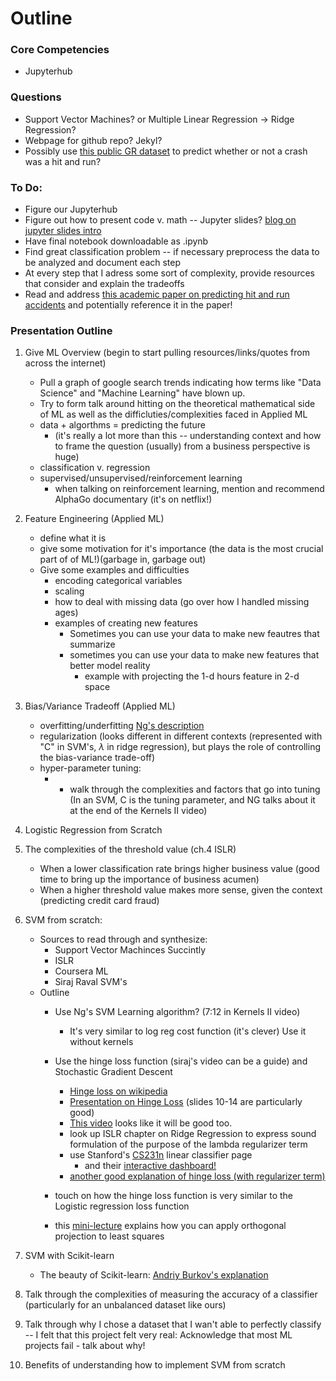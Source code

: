 # Outline

### Core Competencies
* Jupyterhub


### Questions
* Support Vector Machines? or Multiple Linear Regression -> Ridge Regression?
* Webpage for github repo? Jekyl?
* Possibly use [this public GR dataset](http://grdata-grandrapids.opendata.arcgis.com/datasets/cgr-crash-data?selectedAttribute=HITANDRUN) to predict whether or not a crash was a hit and run?

### To Do:
* Figure our Jupyterhub
* Figure out how to present code v. math -- Jupyter slides? [blog on jupyter slides intro](https://medium.com/@mjspeck/presenting-code-using-jupyter-notebook-slides-a8a3c3b59d67)
* Have final notebook downloadable as .ipynb
* Find great classification problem -- if necessary preprocess the data to be analyzed and document each step
* At every step that I adress some sort of complexity, provide resources that consider and explain the tradeoffs
* Read and address [this academic paper on predicting hit and run accidents](http://ptl.sys.virginia.edu/ptl/sites/default/files/sbp2012_wgb.pdf) and potentially reference it in the paper!

### Presentation Outline

1. Give ML Overview (begin to start pulling resources/links/quotes from across the internet)

    * Pull a graph of google search trends indicating how terms like "Data Science" and "Machine Learning" have blown up. 
    * Try to form talk around hitting on the theoretical mathematical side of ML as well as the difficluties/complexities faced in Applied ML
    * data + algorthms = predicting the future
        * (it's really a lot more than this -- understanding context and how to frame the question (usually) from a business perspective is huge)
    * classification v. regression
    * supervised/unsupervised/reinforcement learning
        * when talking on reinforcement learning, mention and recommend AlphaGo documentary (it's on netflix!)
    


2. Feature Engineering (Applied ML)

    * define what it is
    * give some motivation for it's importance (the data is the most crucial part of of ML!)(garbage in, garbage out)
    * Give some examples and difficulties
        * encoding categorical variables
        * scaling 
        * how to deal with missing data (go over how I handled missing ages)
        * examples of creating new features
            * Sometimes you can use your data to make new feautres that summarize
            * sometimes you can use your data to make new features that better model reality
                * example with projecting the 1-d hours feature in 2-d space

3. Bias/Variance Tradeoff (Applied ML)
    * overfitting/underfitting [Ng's description](https://www.coursera.org/learn/machine-learning/lecture/ACpTQ/the-problem-of-overfitting)
    * regularization (looks different in different contexts (represented with "C" in SVM's, $\lambda$ in ridge regression), but plays the role of controlling the bias-variance trade-off)
    * hyper-parameter tuning:
        * * walk through the complexities and factors that go into tuning (In an SVM, C is the tuning parameter, and NG talks about it at the end of the Kernels II video)

3. Logistic Regression from Scratch
1. The complexities of the threshold value (ch.4 ISLR)

    * When a lower classification rate brings higher business value (good time to bring up the importance of business acumen)
    * When a higher threshold value makes more sense, given the context (predicting credit card fraud)


    
    
1. SVM from scratch:
    * Sources to read through and synthesize:
        * Support Vector Machinces Succintly
        * ISLR
        * Coursera ML
        * Siraj Raval SVM's
    * Outline
        * Use Ng's SVM Learning algorithm? (7:12 in Kernels II video)
            * It's very similar to log reg cost function (it's clever)
            Use it without kernels
        * Use the hinge loss function (siraj's video can be a guide) and Stochastic Gradient Descent
            * [Hinge loss on wikipedia](https://en.wikipedia.org/wiki/Hinge_loss)
            * [Presentation on Hinge Loss](https://davidrosenberg.github.io/ml2015/docs/3a.loss-functions.pdf) (slides 10-14 are particularly good)
            * [This video](https://www.youtube.com/watch?v=y6E7aIp9bO4) looks like it will be good too.
            * look up ISLR chapter on Ridge Regression to express sound formulation of the purpose of the lambda regularizer term
            * use Stanford's [CS231n](http://cs231n.github.io/linear-classify/#webdemo) linear classifier page
                * and their [interactive dashboard!](http://vision.stanford.edu/teaching/cs231n-demos/linear-classify/)
            * [another good explanation of hinge loss (with regularizer term)](https://yeolab.weebly.com/uploads/2/5/5/0/25509700/class06-svm.pdf)
            
        * touch on how the hinge loss function is very similar to the Logistic regression loss function
        * this [mini-lecture](https://lectures.quantecon.org/jl/orth_proj.html) explains how you can apply orthogonal projection to least squares
    
4. SVM with Scikit-learn

    * The beauty of Scikit-learn: [Andriy Burkov's explanation](https://www.linkedin.com/feed/update/urn:li:activity:6414996287057461248)

5. Talk through the complexities of measuring the accuracy of a classifier (particularly for an unbalanced dataset like ours)

5. Talk through why I chose a dataset that I wan't able to perfectly classify -- I felt that this project felt very real: Acknowledge that most ML projects fail - talk about why!

5. Benefits of understanding how to implement SVM from scratch

